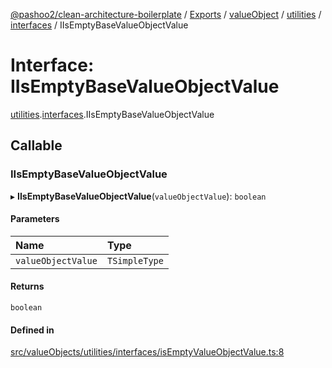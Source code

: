 [@pashoo2/clean-architecture-boilerplate](../README.md) / [Exports](../modules.md) / [valueObject](../modules/valueobject.md) / [utilities](../modules/valueobject.utilities.md) / [interfaces](../modules/valueobject.utilities.interfaces.md) / IIsEmptyBaseValueObjectValue

# Interface: IIsEmptyBaseValueObjectValue

[utilities](../modules/valueobject.utilities.md).[interfaces](../modules/valueobject.utilities.interfaces.md).IIsEmptyBaseValueObjectValue

## Callable

### IIsEmptyBaseValueObjectValue

▸ **IIsEmptyBaseValueObjectValue**(`valueObjectValue`): `boolean`

#### Parameters

| Name | Type |
| :------ | :------ |
| `valueObjectValue` | `TSimpleType` |

#### Returns

`boolean`

#### Defined in

[src/valueObjects/utilities/interfaces/isEmptyValueObjectValue.ts:8](https://github.com/pashoo2/clean-architecture-boilerplate/blob/914ff8c/src/valueObjects/utilities/interfaces/isEmptyValueObjectValue.ts#L8)
